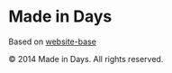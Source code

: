 # Made in Days

Based on [website-base](https://github.com/marekhrabe/website-base)

© 2014 Made in Days. All rights reserved.
